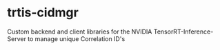 # trtis-cidmgr
 Custom backend and client libraries for the NVIDIA TensorRT-Inference-Server to manage unique Correlation ID's
